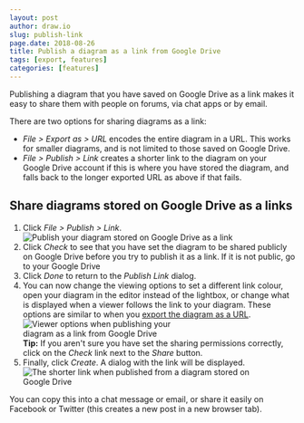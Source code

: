 ```yaml
---
layout: post
author: draw.io
slug: publish-link
page.date: 2018-08-26
title: Publish a diagram as a link from Google Drive
tags: [export, features]
categories: [features]
---
```


Publishing a diagram that you have saved on Google Drive as a link makes it easy to share them with people on forums, via chat apps or by email.

There are two options for sharing diagrams as a link:
- _File > Export as > URL_ encodes the entire diagram in a URL. This works for smaller diagrams, and is not limited to those saved on Google Drive.
- _File > Publish > Link_ creates a shorter link to the diagram on your Google Drive account if this is where you have stored the diagram, and falls back to the longer exported URL as above if that fails.

## Share diagrams stored on Google Drive as a links

1. Click _File > Publish > Link_.
<br /><img src="/assets/img/blog/file-publish-link.png" style="width=100%;max-width:400px;height:auto;" alt="Publish your diagram stored on Google Drive as a link">
2. Click _Check_ to see that you have set the diagram to be shared publicly on Google Drive before you try to publish it as a link. If it is not public, go to your Google Drive
3. Click _Done_ to return to the _Publish Link_ dialog.
4. You can now change the viewing options to set a different link colour, open your diagram in the editor instead of the lightbox, or change what is displayed when a viewer follows the link to your diagram. These options are similar to when you [export the diagram as a URL](/blog/export-url.html).
<br /><img src="/assets/img/blog/publish-link-options.png" style="width=100%;max-width:300px;height:auto;" alt="Viewer options when publishing your diagram as a link from Google Drive">
<br />**Tip:** If you aren't sure you have set the sharing permissions correctly, click on the _Check_ link next to the _Share_ button.
5. Finally, click _Create_. A dialog with the link will be displayed.
<br /><img src="/assets/img/blog/google-drive-published-link.png" style="width=100%;max-width:400px;height:auto;" alt="The shorter link when published from a diagram stored on Google Drive">

You can copy this into a chat message or email, or share it easily on Facebook or Twitter (this creates a new post in a new browser tab).
